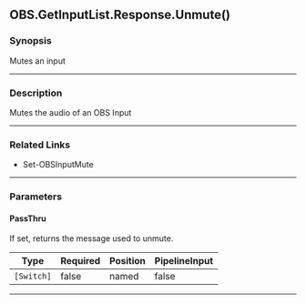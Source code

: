 OBS.GetInputList.Response.Unmute()
----------------------------------




### Synopsis
Mutes an input



---


### Description

Mutes the audio of an OBS Input



---


### Related Links
* Set-OBSInputMute





---


### Parameters
#### **PassThru**

If set, returns the message used to unmute.






|Type      |Required|Position|PipelineInput|
|----------|--------|--------|-------------|
|`[Switch]`|false   |named   |false        |





---
